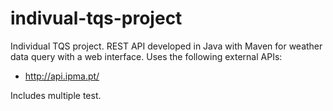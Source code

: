 # indivual-tqs-project
Individual TQS project.
REST API developed in Java with Maven for weather data query with a web interface.
Uses the following external APIs:
  - http://api.ipma.pt/

Includes multiple test.
